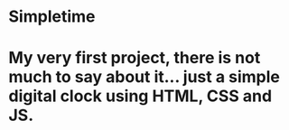 # Simpletime
# My very first project, there is not much to say about it... just a simple digital clock using HTML, CSS and JS.
